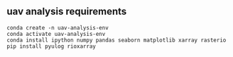 

## uav analysis requirements
```commandline
conda create -n uav-analysis-env
conda activate uav-analysis-env
conda install ipython numpy pandas seaborn matplotlib xarray rasterio
pip install pyulog rioxarray
```